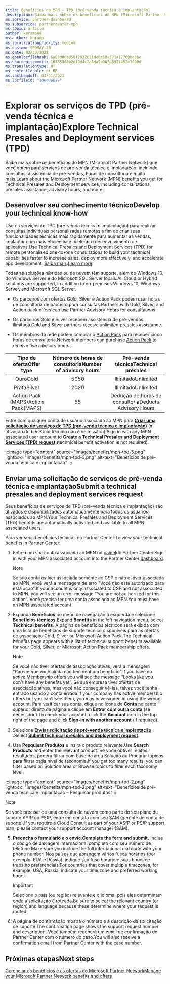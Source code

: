 ```yaml
---
title: Benefícios do MPN – TPD (pré-venda técnica e implantação)
description: Saiba mais sobre os benefícios do MPN (Microsoft Partner Network) para serviços de TPD (pré-venda técnica e implantação)
ms.service: partner-dashboard
ms.subservice: partnercenter-mpn
ms.topic: article
author: keramp88
ms.author: keramp
ms.localizationpriority: medium
ms.custom: SEOMAY.20
ms.date: 03/30/2021
ms.openlocfilehash: 6a03d06b858f2932621dc0e50a571a17708be3bc
ms.sourcegitcommit: 10765386b2df0d4c2e8da9b302a692f452e1090d
ms.translationtype: HT
ms.contentlocale: pt-BR
ms.lasthandoff: 03/31/2021
ms.locfileid: "106086627"
---
```

# <a name="explore-technical-presales-and-deployment-services-tpd"></a><span data-ttu-id="14b09-103">Explorar os serviços de TPD (pré-venda técnica e implantação)</span><span class="sxs-lookup"><span data-stu-id="14b09-103">Explore Technical Presales and Deployment services (TPD)</span></span> 

<span data-ttu-id="14b09-104">Saiba mais sobre os benefícios do MPN (Microsoft Partner Network) que você obtém para serviços de pré-venda técnica e implantação, incluindo consultas, assistência de pré-vendas, horas de consultoria e muito mais.</span><span class="sxs-lookup"><span data-stu-id="14b09-104">Learn about the Microsoft Partner Network (MPN) benefits you get for Technical Presales and Deployment services, including consultations, presales assistance, advisory hours, and more.</span></span>

## <a name="develop-your-technical-know-how"></a><span data-ttu-id="14b09-105">Desenvolver seu conhecimento técnico</span><span class="sxs-lookup"><span data-stu-id="14b09-105">Develop your technical know-how</span></span>

<span data-ttu-id="14b09-106">Use os serviços de TPD (pré-venda técnica e implantação) para realizar consultas individuais personalizadas remotas a fim de criar suas funcionalidades técnicas mais rapidamente para aumentar as vendas, implantar com mais eficiência e acelerar o desenvolvimento de aplicativos.</span><span class="sxs-lookup"><span data-stu-id="14b09-106">Use Technical Presales and Deployment Services (TPD) for remote personalized one-to-one consultations to build your technical capabilities faster to increase sales, deploy more effectively, and accelerate app development.</span></span> <span data-ttu-id="14b09-107">[Saiba mais](https://aka.ms/TPD).</span><span class="sxs-lookup"><span data-stu-id="14b09-107">[Learn more](https://aka.ms/TPD).</span></span>

<span data-ttu-id="14b09-108">Todas as soluções híbridas ou de nuvem têm suporte, além do Windows 10, do Windows Server e do Microsoft SQL Server locais.</span><span class="sxs-lookup"><span data-stu-id="14b09-108">All Cloud or Hybrid solutions are supported, in addition to on-premises Windows 10, Windows Server, and Microsoft SQL Server.</span></span> 

- <span data-ttu-id="14b09-109">Os parceiros com ofertas Gold, Silver e Action Pack podem usar horas de consultoria de parceiro para consultas.</span><span class="sxs-lookup"><span data-stu-id="14b09-109">Partners with Gold, Silver, and Action pack offers can use Partner Advisory Hours for consultations.</span></span> 

- <span data-ttu-id="14b09-110">Os parceiros Gold e Silver recebem assistência de pré-vendas ilimitada.</span><span class="sxs-lookup"><span data-stu-id="14b09-110">Gold and Silver partners receive unlimited presales assistance.</span></span> 

- <span data-ttu-id="14b09-111">Os membros da rede podem comprar o [Action Pack](https://partner.microsoft.com/membership/action-pack) para receber cinco horas de consultoria.</span><span class="sxs-lookup"><span data-stu-id="14b09-111">Network members can purchase [Action Pack](https://partner.microsoft.com/membership/action-pack) to receive five advisory hours.</span></span>  

|     <span data-ttu-id="14b09-112">Tipo de oferta</span><span class="sxs-lookup"><span data-stu-id="14b09-112">Offer type</span></span>    | <span data-ttu-id="14b09-113">Número de horas de consultoria</span><span class="sxs-lookup"><span data-stu-id="14b09-113">Number of advisory hours</span></span> |   <span data-ttu-id="14b09-114">Pré-venda técnica</span><span class="sxs-lookup"><span data-stu-id="14b09-114">Technical presales</span></span>   |
|:-----------------:|:------------------------:|:----------------------:|
|        <span data-ttu-id="14b09-115">Ouro</span><span class="sxs-lookup"><span data-stu-id="14b09-115">Gold</span></span>       |            <span data-ttu-id="14b09-116">50</span><span class="sxs-lookup"><span data-stu-id="14b09-116">50</span></span>            |        <span data-ttu-id="14b09-117">Ilimitado</span><span class="sxs-lookup"><span data-stu-id="14b09-117">Unlimited</span></span>       |
|       <span data-ttu-id="14b09-118">Prata</span><span class="sxs-lookup"><span data-stu-id="14b09-118">Silver</span></span>      |            <span data-ttu-id="14b09-119">20</span><span class="sxs-lookup"><span data-stu-id="14b09-119">20</span></span>            |        <span data-ttu-id="14b09-120">Ilimitado</span><span class="sxs-lookup"><span data-stu-id="14b09-120">Unlimited</span></span>       |
| <span data-ttu-id="14b09-121">Action Pack (MAPS)</span><span class="sxs-lookup"><span data-stu-id="14b09-121">Action Pack(MAPS)</span></span> |             <span data-ttu-id="14b09-122">5</span><span class="sxs-lookup"><span data-stu-id="14b09-122">5</span></span>            | <span data-ttu-id="14b09-123">Dedução de horas de consultoria</span><span class="sxs-lookup"><span data-stu-id="14b09-123">Deducts Advisory Hours</span></span> |

<span data-ttu-id="14b09-124">Entre com qualquer conta de usuário associada ao MPN para **[Criar uma solicitação de serviços de TPD (pré-venda técnica e implantação)](https://partner.microsoft.com/dashboard/mpn/membership/benefits/technical/createadvisoryhours-servicerequest)** (a ativação do benefício técnico não é necessária).</span><span class="sxs-lookup"><span data-stu-id="14b09-124">Sign in with any MPN associated user account to **[Create a Technical Presales and Deployment Services (TPD) request](https://partner.microsoft.com/dashboard/mpn/membership/benefits/technical/createadvisoryhours-servicerequest)** (technical benefit activation is not required).</span></span>

:::image type="content" source="images/benefits/mpn-tpd-5.png" lightbox="images/benefits/mpn-tpd-3.png" alt-text="Benefícios de pré-venda técnica e implantação" :::

## <a name="submit-a-technical-presales-and-deployment-services-request"></a><span data-ttu-id="14b09-126">Enviar uma solicitação de serviços de pré-venda técnica e implantação</span><span class="sxs-lookup"><span data-stu-id="14b09-126">Submit a technical presales and deployment services request</span></span> 

<span data-ttu-id="14b09-127">Seus benefícios de serviços de TPD (pré-venda técnica e implantação) são ativados e disponibilizados automaticamente para todos os usuários associados ao MPN.</span><span class="sxs-lookup"><span data-stu-id="14b09-127">Your Technical Presales and Deployment Services (TPD) benefits are automatically activated and available to all MPN associated users.</span></span> 

<span data-ttu-id="14b09-128">Para ver seus benefícios técnicos no Partner Center:</span><span class="sxs-lookup"><span data-stu-id="14b09-128">To view your technical benefits in Partner Center:</span></span>

1. <span data-ttu-id="14b09-129">Entre com sua conta associada ao MPN no [painel](https://partner.microsoft.com/dashboard)do Partner Center.</span><span class="sxs-lookup"><span data-stu-id="14b09-129">Sign in with your MPN associated account into the Partner Center [dashboard](https://partner.microsoft.com/dashboard).</span></span> 

   > [!NOTE]
   > <span data-ttu-id="14b09-130">Se sua conta estiver associada somente ao CSP e não estiver associada ao MPN, você verá a mensagem de erro "Você não está autorizado para esta ação".</span><span class="sxs-lookup"><span data-stu-id="14b09-130">If your account is only associated to CSP and not associated to MPN, you will see an error message “You are not authorized for this action”.</span></span> <span data-ttu-id="14b09-131">Você precisa ter uma conta associada ao MPN.</span><span class="sxs-lookup"><span data-stu-id="14b09-131">You must have an MPN associated account.</span></span>

2. <span data-ttu-id="14b09-132">Expanda **Benefícios** no menu de navegação à esquerda e selecione **Benefícios técnicos**.</span><span class="sxs-lookup"><span data-stu-id="14b09-132">Expand **Benefits** in the left navigation menu, select **Technical benefits**.</span></span> <span data-ttu-id="14b09-133">A página de benefícios técnicos será exibida com uma lista de benefícios de suporte técnico disponíveis para as ofertas de associação Gold, Silver ou Microsoft Action Pack.</span><span class="sxs-lookup"><span data-stu-id="14b09-133">The Technical benefits page appears with a list of technical support benefits available for your Gold, Silver, or Microsoft Action Pack membership offers.</span></span> 

   > [!NOTE]
   > <span data-ttu-id="14b09-134">Se você não tiver ofertas de associação ativas, verá a mensagem "Parece que você ainda não tem nenhum benefício".</span><span class="sxs-lookup"><span data-stu-id="14b09-134">If you have no active Membership offers you will see the message “Looks like you don't have any benefits yet”.</span></span> <span data-ttu-id="14b09-135">Se sua empresa tiver ofertas de associação ativas, mas você não conseguir vê-las, talvez você tenha entrado usando a conta errada.</span><span class="sxs-lookup"><span data-stu-id="14b09-135">If your company has active membership offers but you can’t see them, you may have signed in using the wrong account.</span></span> <span data-ttu-id="14b09-136">Para verificar sua conta, clique no ícone de **Conta** no canto superior direito da página e clique em **Entrar com outra conta** (se necessário).</span><span class="sxs-lookup"><span data-stu-id="14b09-136">To check your account, click the **Account** icon in the top right of the page and click **Sign-in with another account** (if required).</span></span>

3. <span data-ttu-id="14b09-137">Selecione **[Enviar solicitação de pré-venda técnica e implantação](https://partner.microsoft.com/dashboard/mpn/membership/benefits/technical/createadvisoryhours-servicerequest)** .</span><span class="sxs-lookup"><span data-stu-id="14b09-137">Select **[Submit technical presales and deployment request](https://partner.microsoft.com/dashboard/mpn/membership/benefits/technical/createadvisoryhours-servicerequest)**.</span></span>

4. <span data-ttu-id="14b09-138">Use **Pesquisar Produtos** e insira o produto relevante.</span><span class="sxs-lookup"><span data-stu-id="14b09-138">Use **Search Products** and enter the relevant product.</span></span> <span data-ttu-id="14b09-139">Se você obtiver muitos resultados, poderá filtrar com base na área Solução ou Procurar tópicos para filtrar cada nível de taxonomia.</span><span class="sxs-lookup"><span data-stu-id="14b09-139">If you get too many results, you can filter based on Solution area or Browse topics to filter each taxonomy level.</span></span>

:::image type="content" source="images/benefits/mpn-tpd-2.png" lightbox="images/benefits/mpn-tpd-2.png" alt-text="Benefícios de pré-venda técnica e implantação – Pesquisar produtos":::

   > [!NOTE]
   > <span data-ttu-id="14b09-141">Se você precisar de uma consulta de nuvem como parte do seu plano de suporte ASfP ou PSfP, entre em contato com seu SAM (gerente de conta de suporte).</span><span class="sxs-lookup"><span data-stu-id="14b09-141">If you require a Cloud Consult as part of your ASfP or PSfP support plan, please contact your support account manager (SAM).</span></span>

5. <span data-ttu-id="14b09-142">**Preencha o formulário e o envie**.</span><span class="sxs-lookup"><span data-stu-id="14b09-142">**Complete the form and submit.**</span></span> <span data-ttu-id="14b09-143">Inclua o código de discagem internacional completo com seu número de telefone.</span><span class="sxs-lookup"><span data-stu-id="14b09-143">Make sure you include the full international dial code with your phone number.</span></span> <span data-ttu-id="14b09-144">Nos países que abrangem vários fusos horários (por exemplo, EUA e Rússia), indique seu fuso horário e suas horas de trabalho preferenciais.</span><span class="sxs-lookup"><span data-stu-id="14b09-144">For countries that cover multiple timezones,  for example, USA, Russia, indicate your time zone and preferred working hours.</span></span>

   > [!IMPORTANT]
   > <span data-ttu-id="14b09-145">Selecione o país (ou região) relevante e o idioma, pois eles determinam onde a solicitação é roteada.</span><span class="sxs-lookup"><span data-stu-id="14b09-145">Be sure to select the relevant country (or region) and language because these determine where your request is routed.</span></span>

6. <span data-ttu-id="14b09-146">A página de confirmação mostra o número e a descrição da solicitação de suporte.</span><span class="sxs-lookup"><span data-stu-id="14b09-146">The confirmation page shows the support request number and description.</span></span> <span data-ttu-id="14b09-147">Você também receberá um email de confirmação do Partner Center com o número do caso.</span><span class="sxs-lookup"><span data-stu-id="14b09-147">You will also receive a confirmation email from Partner Center with the case number.</span></span>

## <a name="next-steps"></a><span data-ttu-id="14b09-148">Próximas etapas</span><span class="sxs-lookup"><span data-stu-id="14b09-148">Next steps</span></span>

[<span data-ttu-id="14b09-149">Gerenciar os benefícios e as ofertas do Microsoft Partner Network</span><span class="sxs-lookup"><span data-stu-id="14b09-149">Manage your Microsoft Partner Network benefits and offers</span></span>](manage-your-partner-network-benefits.md)
